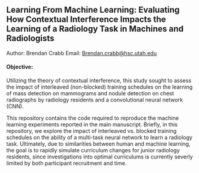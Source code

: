 ## Learning From Machine Learning: Evaluating How Contextual Interference Impacts the Learning of a Radiology Task in Machines and Radiologists

Author: Brendan Crabb
Email: Brendan.crabb@hsc.utah.edu

#### Objective:
Utilizing the theory of contextual interference, this study sought to assess the impact of interleaved (non-blocked) training schedules on the learning of mass detection on mammograms and nodule detection on chest radiographs by radiology residents and a convolutional neural network (CNN).


This repository contains the code required to reproduce the machine learning experiments reported in the main manuscript. Briefly, in this repository, we explore the impact of interleaved vs. blocked training schedules on the ability of a multi-task neural network to learn a radiology task. Ultimately, due to similarities between human and machine learning, the goal is to rapidly simulate curriculum changes for junior radiology residents, since investigations into optimal curriculums is currently severly limited by both participant recruitment and time.

